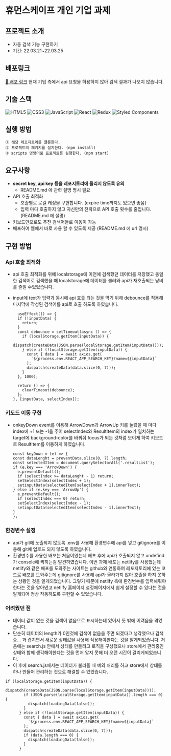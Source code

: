 # 휴먼스케이프 개인 기업 과제

## 프로젝트 소개

- 자동 검색 기능 구현하기
- 기간: 22.03.21~22.03.25

## 배포링크

[🚀 배포 링크](https://fabulous-quokka-386634.netlify.app/)
현재 기업 측에서 api 요청을 허용하지 않아 검색 결과가 나오지 않습니다.

## 기술 스택

![HTML5](https://img.shields.io/badge/html5-%23E34F26.svg?style=for-the-badge&logo=html5&logoColor=white)
![CSS3](https://img.shields.io/badge/css3-%231572B6.svg?style=for-the-badge&logo=css3&logoColor=white)
![JavaScript](https://img.shields.io/badge/javascript-%23323330.svg?style=for-the-badge&logo=javascript&logoColor=%23F7DF1E)
![React](https://img.shields.io/badge/react-%2320232a.svg?style=for-the-badge&logo=react&logoColor=%2361DAFB)
![Redux](https://img.shields.io/badge/redux-%23593d88.svg?style=for-the-badge&logo=redux&logoColor=white)
![Styled Components](https://img.shields.io/badge/styled--components-DB7093?style=for-the-badge&logo=styled-components&logoColor=white)

## 실행 방법

```
① 해당 레포지토리를 클론한다.
② 프로젝트의 패키지를 설치한다. (npm install)
③ scripts 명령어로 프로젝트를 실행한다. (npm start)
```

## 요구사항

- **secret key, api key 등을 레포지토리에 올리지 않도록 유의**
    - README.md 에 관련 설명 명시 필요
- API 호출 최적화
    - 호출별로 로컬 캐싱을 구현합니다. (expire time까지도 있으면 좋음)
    - 입력 마다 호출하지 않고 자신만의 전략으로 API 호출 횟수를 줄입니다. (README.md 에 설명)
- 키보드만으로도 추천 검색어들로 이동이 가능
- 배포하여 웹에서 바로 사용 할 수 있도록 제공 (README.md 에 url 명시)

## 구현 방법

### Api 호출 최적화

- api 호출 최적화를 위해 localstorage에 이전에 검색했던 데이터를 저장했고 동일한 검색어로 검색했을 때 localstorage에 데이터를 불러와 api가 재호출되는 낭비를 줄일 수있었습니다.
- input에 text가 입력과 동시에 api 호출 되는 것을 막기 위해 debounce를 적용해 마지막에 작성된 검색어를 api로 호출 하도록 하였습니다.
    
  ```
    useEffect(() => {
    if (!inputData) {
      return;
    }
    const debounce = setTimeout(async () => {
      if (localStorage.getItem(inputData)) {
        dispatch(createData(JSON.parse(localStorage.getItem(inputData))));
      } else if (!localStorage.getItem(inputData)) {
        const { data } = await axios.get(
          `${process.env.REACT_APP_SEARCH_KEY}?name=${inputData}`
        );
        dispatch(createData(data.slice(0, 7)));
      }
    }, 1000);

    return () => {
      clearTimeout(debounce);
    };
  }, [inputData, selectIndex]);

    ```

### 키도드 이동 구현
- onkeyDown event를 이용해 ArrowDown과 ArrowUp 키를 눌렀을 때 마다 index에 +1 또는  -1을 주어  selectIndex와 ResultItem의 index가 일치하는 target에 background-color를 바꿔줘 focus가 되는 것처럼 보이게 하여 키보드로 ResultItem를 이동하게 하였습니다. 


    ```
  const keyDown = (e) => {
    const dataLenght = preventData.slice(0, 7).length;
    const selectedItem = document.querySelectorAll('.resultList');
    if (e.key === 'ArrowDown') {
      e.preventDefault();
      if (selectIndex >= dataLenght - 1) return;
      setSelectIndex(selectIndex + 1);
      setinputData(selectedItem[selectIndex + 1].innerText);
    } else if (e.key === 'ArrowUp') {
      e.preventDefault();
      if (selectIndex === 0) return;
      setSelectIndex(selectIndex - 1);
      setinputData(selectedItem[selectIndex - 1].innerText);
    }
  };

    ```

### 환경변수 설정

- api가 git에 노출되지 않도록 .env를 사용해 환경변수에 api를 넣고 gitignore를 이용해 git에 업로드 되지 않도록 하였습니다.
- 환경변수를 사용한 배포는 처음이였는데 배포 후에 api가 호출되지 않고 undefind가 console에 찍히는걸 발견하였습니다. 이번 과제 배포는 netlify를 사용했는데 netlify와 같은 배포를 도와주는 사이트는 github와 연동하여 레포지토리에 있는 코드로 배포를 도와주는데 gitignore를 사용해 api가 올라가지 않아 호출을 하지 못하는 상황인 것을 알게되었습니다. 그렇기 때문에 netlify 측에 환경변수를 입력해줘야한다는 것을 알아냈고 netlify 홈페이지 설정페이지에서 쉽게 설정할 수 있다는 것을 알게되어 정상 작동하도록 구현할 수 있었습니다.

### 어려웠던 점 

- 데이터 값이 없는 것을 검색어 없음으로 표시하는데 있어서 뜻 밖에 어려움을 겪었습니다.
- 단순히 데이터의 length가 0인것에 검색어 없음을 주면 되겠다고 생각했으나 검색중... 과 겹치면서 새로운 상태값을 사용해 적용해야한다는 것을 알게되었습니다. 처음에는 search.js 안에서 상태를 만들려고 로직을 구상했으나 store에서 관리중인 상태와 함께 생각해야한다는 것을 먼저 알지 못해 더 오랜 시간이 걸리게되었습니다.
- 이 후에 search.js에서는 데이터가 불러올 때 예외 처리를 하고 store에서 상태를 하나 만들어 관리하는 것으로 해결할 수 있었습니다.

```
if (localStorage.getItem(inputData)) {
        dispatch(createData(JSON.parse(localStorage.getItem(inputData))));
        if (JSON.parse(localStorage.getItem(inputData)).length === 0) {
          dispatch(loadingData(false));
        }
      } else if (!localStorage.getItem(inputData)) {
        const { data } = await axios.get(
          `${process.env.REACT_APP_SEARCH_KEY}?name=${inputData}`
        );
        dispatch(createData(data.slice(0, 7)));
        if (data.length === 0) {
          dispatch(loadingData(false));
        }
      }
 ```
 
